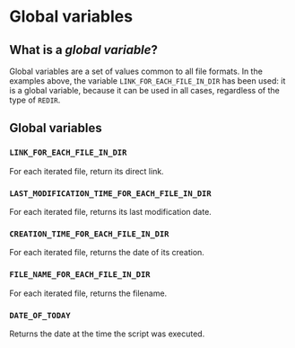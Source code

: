 # Global variables

## What is a *global variable*?

Global variables are a set of values common to all file formats. In the examples above, the variable `LINK_FOR_EACH_FILE_IN_DIR` has been used: it is a global variable, because it can be used in all cases, regardless of the type of `REDIR`.

## Global variables

### **`LINK_FOR_EACH_FILE_IN_DIR`**
For each iterated file, return its direct link.

### **`LAST_MODIFICATION_TIME_FOR_EACH_FILE_IN_DIR`**
For each iterated file, returns its last modification date.

### **`CREATION_TIME_FOR_EACH_FILE_IN_DIR`**
For each iterated file, returns the date of its creation.

### **`FILE_NAME_FOR_EACH_FILE_IN_DIR`**
For each iterated file, returns the filename.

### **`DATE_OF_TODAY`**
Returns the date at the time the script was executed.